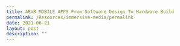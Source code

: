 ```yaml
---
title: ARVR MOBILE APPS From Software Design To Hardware Build
permalink: /Resources/immersive-media/permalink
date: 2021-06-21
layout: post
description: ""
---
```

